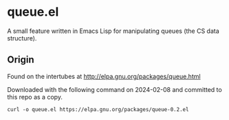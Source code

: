 # queue.el

A small feature written in Emacs Lisp for manipulating queues (the CS data structure).

## Origin

Found on the intertubes at 
http://elpa.gnu.org/packages/queue.html

Downloaded with the following command on 2024-02-08 and committed to this repo as a copy.
```
curl -o queue.el https://elpa.gnu.org/packages/queue-0.2.el
```
